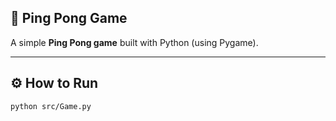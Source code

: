  ## 🏓 Ping Pong Game  

A simple **Ping Pong game** built with Python (using Pygame).  

---

## ⚙️ How to Run  
```bash
python src/Game.py